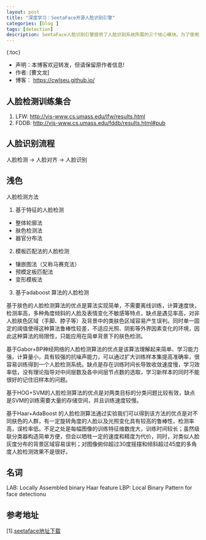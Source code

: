 ```yaml
---
layout: post
title: "深度学习：SeetaFace开源人脸识别引擎"
categories: [blog ]
tags: [detection]
description: SeetaFace人脸识别引擎提供了人脸识别系统所需的三个核心模块。为了使用方便，决定使用swig编译python接口进行使用。
---
```

{:toc}
- 声明：本博客欢迎转发，但请保留原作者信息!
- 作者: [曹文龙]
- 博客： <https://cwlseu.github.io/> 

## 人脸检测训练集合

1. LFW: http://vis-www.cs.umass.edu/lfw/results.html
2. FDDB: http://vis-www.cs.umass.edu/fddb/results.html#pub

## 人脸识别流程

人脸检测 -> 人脸对齐 -> 人脸识别

##  浅色

人脸检测方法
1. 基于特征的人脸检测
* 整体轮廓法
* 肤色检测法
* 器官分布法
2. 模板匹配法的人脸检测
* 镶嵌图法（又称马赛克法）
* 预模定板匹配法
* 变形模板法
3. 基于adaboost 算法的人脸检测

基于肤色的人脸检测算法的优点是算法实现简单，不需要离线训练，计算速度快，检测率高，多种角度倾斜的人脸及表情变化不敏感等特点，缺点是遇见率高，对非人脸肤色区域（手脚、脖子等）及背景中的类肤色区域容易产生误判。同时单一固定的阈值使得这种算法鲁棒性较差，不适应光照、阴影等外界因素变化的环境，因此这种算法的局限性，只能应用在简单背景下的肤色检测。

基于Gabor+BP神经网络的人脸检测算法的优点是该算法理解起来简单、学习能力强，计算量小，具有较强的抗噪声能力，可以通过扩大训练样本集提高准确率，很容易训练得到一个人脸检测系统。缺点是存在训练时间长导致收敛速度慢，学习效率低，没有理论指导对中间层数及各中间层节点数的选取，学习新样本的同时不能很好的记住旧样本的问题。

基于HOG+SVM的人脸检测算法的优点是对两类目标的分类问题比较有效，缺点是SVM的训练需要大量的存储空间，并且训练速度较慢。

基于Haar+AdaBoost 的人脸检测算法通过实验我们可以得到该方法的优点是对不同肤色的人群，有一定旋转角度的人脸以及光照变化具有较高的鲁棒性，检测率高，误检率低。不足之处是每幅图像的训练特征维数庞大，训练时间较长；虽然级联分类器构造简单方便，但会以牺牲一定的速度和精度为代价，同时，对类似人脸灰度分布的背景区域容易误判；对图像俯仰超过30度摇摆和倾斜超过45度的多角度人脸检测效果不是很好。

## 名词

LAB: Locally Assembled binary Haar feature
LBP: Local Binary Pattern for face detectionu

## 参考地址
[1].[seetaface地址下载](https://github.com/seetaface/SeetaFaceEngine)
